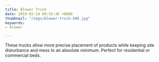 ```yaml
---
title: Blower Truck
date: 2019-02-24 00:55:36 +0000
thumbnail: "/imgs/blower-truck-500.jpg"
keywords:
- blower

---
```

These trucks allow more precise placement of products while keeping site disturbance and mess to an absolute minimum. Perfect for residential or commercial beds.